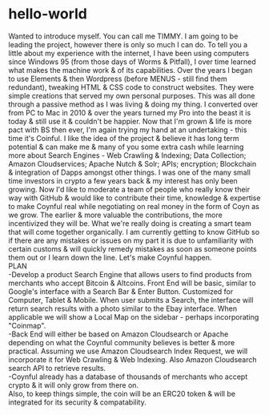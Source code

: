 # hello-world
Wanted to introduce myself. You can call me TIMMY. I am going to be leading the project, however there is only so much I can do. To tell you a little about my experience with the internet, I have been using computers since Windows 95 (from those days of Worms & Pitfall), I over time learned what makes the machine work & of its capabilities. Over the years I began to use Elements & then Wordpress (before MENUS - still find them redundant), tweaking HTML & CSS code to construct websites. They were simple creations that served my own personal purposes. This was all done through a passive method as I was living & doing my thing. I converted over from PC to Mac in 2010 & over the years turned my Pro into the beast it is today & still use it & couldn't be happier. Now that I'm grown & life is more pact with BS then ever, I'm again trying my hand at an undertaking - this time it's Coinful. I like the idea of the project & believe it has long term potential & can make me & many of you some extra cash while learning more about Search Engines - Web Crawling & Indexing; Data Collection; Amazon Cloudservices; Apache Nutch & Solr; APIs; encryption; Blockchain & integration of Dapps amongst other things. I was one of the many small time investors in crypto a few years back & my interest has only been growing. Now I'd like to moderate a team of people who really know their way with GitHub & would like to contribute their time, knowledge & expertise to make Coynful real while negotiating on real money in the form of Coyn as we grow. The earlier & more valuable the contributions, the more incentivized they will be. What we're really doing is creating a smart team that will come together organically. I am currently getting to know GitHub so if there are any mistakes or issues on my part it is due to unfamiliarity with certain customs & will quickly remedy mistakes as soon as someone points them out or I learn down the line. Let's make Coynful happen.
</br>PLAN 
</br>-Develop a product Search Engine that allows users to find products from merchants who accept Bitcoin & Altcoins. Front End will be basic, similar to Google's interface with a Search Bar & Enter Button. Customized for Computer, Tablet & Mobile. When user submits a Search, the interface will return search results with a photo similar to the Ebay interface. When applicable we will show a Local Map on the sidebar - perhaps incorporating "Coinmap".
</br>-Back End will either be based on Amazon Cloudsearch or Apache depending on what the Coynful community believes is better & more practical. Assuming we use Amazon Cloudsearch Index Request, we will incorporate it for Web Crawling & Web Indexing. Also Amazon Cloudsearch search API to retrieve results.
</br>-Coynful already has a database of thousands of merchants who accept crypto & it will only grow from there on.
</br>Also, to keep things simple, the coin will be an ERC20 token & will be integrated for its security & compatability.
